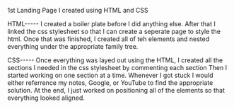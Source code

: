 1st Landing Page I created using HTML and CSS

HTML-----
I created a boiler plate before I did anything else.
After that I linked the css stylesheet so that I can create a seperate page to style the html.
Once that was finished, I created all of teh elements and nested everything under the appropriate family tree.

CSS-----
Once everything was layed out using the HTML, I created all the sections I needed in the css stylesheet by commenting each section
Then I started working on one section at a time.
Whenever I got stuck I would either referrence my notes, Google, or YouTube to find the appropriate solution.
At the end, I just worked on positioning all of the elements so that everything looked aligned. 
